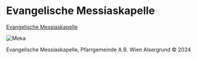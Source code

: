 # Evangelische Messiaskapelle

[Evangelische Messiaskapelle](https://evang9.wien/pages/)

<img src="https://evang9.wien/pages/astro/cropped-eingang-3.38c83575_Z1bq7m8.webp" align="center"
     alt="Meka" >

Evangelische Messiaskapelle, Pfarrgemeinde A.B. Wien Alsergrund © 2024
